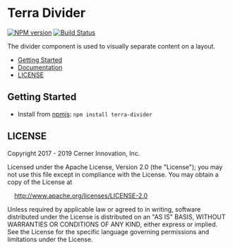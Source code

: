 # Terra Divider


[![NPM version](https://badgen.net/npm/v/terra-divider)](https://www.npmjs.org/package/terra-divider)
[![Build Status](https://badgen.net/travis/cerner/terra-core)](https://travis-ci.com/cerner/terra-core)

The divider component is used to visually separate content on a layout.

- [Getting Started](#getting-started)
- [Documentation](https://github.com/cerner/terra-core/tree/master/packages/terra-divider/docs)
- [LICENSE](#license)

## Getting Started

- Install from [npmjs](https://www.npmjs.com): `npm install terra-divider`

## LICENSE

Copyright 2017 - 2019 Cerner Innovation, Inc.

Licensed under the Apache License, Version 2.0 (the "License"); you may not use this file except in compliance with the License. You may obtain a copy of the License at

&nbsp;&nbsp;&nbsp;&nbsp;http://www.apache.org/licenses/LICENSE-2.0

Unless required by applicable law or agreed to in writing, software distributed under the License is distributed on an "AS IS" BASIS, WITHOUT WARRANTIES OR CONDITIONS OF ANY KIND, either express or implied. See the License for the specific language governing permissions and limitations under the License.
